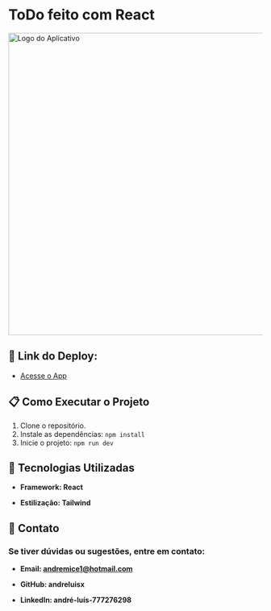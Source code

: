 # ToDo feito com React

<img src="https://github.com/user-attachments/assets/0f07e21a-0d93-42ac-9120-f80461dff550" alt="Logo do Aplicativo" width="600" />

## 🔗 Link do Deploy:

- [Acesse o App](https://react-to-do-mu-one.vercel.app/)

## :clipboard: Como Executar o Projeto

1. Clone o repositório.
2. Instale as dependências:
   ``npm install``
3. Inicie o projeto:
   ``npm run dev``
    
## :rocket: Tecnologias Utilizadas

- **Framework: React**

- **Estilização: Tailwind**

## :speech_balloon: Contato
### Se tiver dúvidas ou sugestões, entre em contato:

- **Email: andremice1@hotmail.com**

- **GitHub: andreluisx**

- **LinkedIn: andré-luís-777276298**
